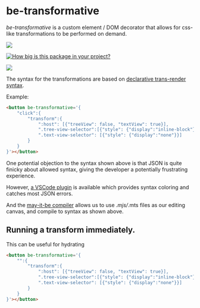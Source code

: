 # be-transformative

*be-transformative* is a custom element / DOM decorator that allows for css-like transformations to be performed on demand.

<a href="https://nodei.co/npm/be-transformative/"><img src="https://nodei.co/npm/be-transformative.png"></a>


[![How big is this package in your project?](https://img.shields.io/bundlephobia/minzip/be-transformative?style=for-the-badge)](https://bundlephobia.com/result?p=be-transformative)

<img src="http://img.badgesize.io/https://cdn.jsdelivr.net/npm/be-transformative?compression=gzip">

The syntax for the transformations are based on [declarative trans-render syntax](https://github.com/bahrus/trans-render).

Example:

```html
<button be-transformative='{
    "click":{
        "transform":{
            ":host": [{"treeView": false, "textView": true}],
            ".tree-view-selector":[{"style": {"display":"inline-block"}}],
            ".text-view-selector": [{"style": {"display":"none"}}]
        }
    }
}'></button>
```

One potential objection to the syntax shown above is that JSON is quite finicky about allowed syntax, giving the developer a potentially frustrating experience.

However, [a VSCode plugin](https://marketplace.visualstudio.com/items?itemName=andersonbruceb.json-in-html) is available which provides syntax coloring and catches most JSON errors.

And the [may-it-be compiler](https://github.com/bahrus/may-it-be) allows us to use *.mjs/*.mts files as our editing canvas, and compile to syntax as shown above.

## Running a transform immediately.

This can be useful for hydrating

```html
<button be-transformative='{
    "":{
        "transform":{
            ":host": [{"treeView": false, "textView": true}],
            ".tree-view-selector":[{"style": {"display":"inline-block"}}],
            ".text-view-selector": [{"style": {"display":"none"}}]
        }
    }
}'></button>
```

<!--in contrast to be-transformed -- which uses capture, and transform is only inside that element.-->